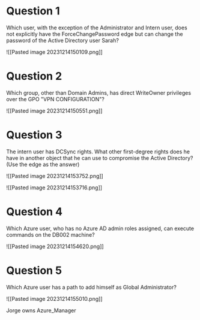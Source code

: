 # Question 1
Which user, with the exception of the Administrator and Intern user, does not explicitly have the ForceChangePassword edge but can change the password of the Active Directory user Sarah?

![[Pasted image 20231214150109.png]]

# Question 2
Which group, other than Domain Admins, has direct WriteOwner privileges over the GPO "VPN CONFIGURATION"?

![[Pasted image 20231214150551.png]]

# Question 3
The intern user has DCSync rights. What other first-degree rights does he have in another object that he can use to compromise the Active Directory? (Use the edge as the answer)

![[Pasted image 20231214153752.png]]

![[Pasted image 20231214153716.png]]

# Question 4
Which Azure user, who has no Azure AD admin roles assigned, can execute commands on the DB002 machine?

![[Pasted image 20231214154620.png]]

# Question 5
Which Azure user has a path to add himself as Global Administrator?

![[Pasted image 20231214155010.png]]

Jorge owns Azure_Manager